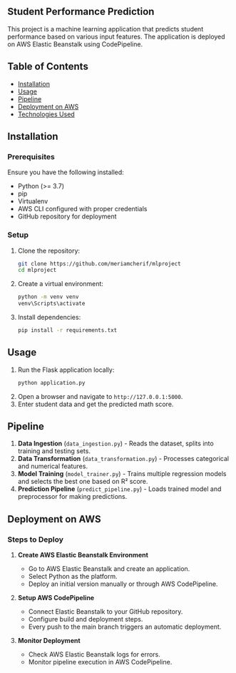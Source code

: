 ## Student Performance Prediction
This project is a machine learning application that predicts student performance based on various input features. The application is deployed on AWS Elastic Beanstalk using CodePipeline.

## Table of Contents
- [Installation](#installation)
- [Usage](#usage)
- [Pipeline](#pipeline)
- [Deployment on AWS](#deployment-on-aws)
- [Technologies Used](#technologies-used)

## Installation

### Prerequisites
Ensure you have the following installed:
- Python (>= 3.7)
- pip
- Virtualenv
- AWS CLI configured with proper credentials
- GitHub repository for deployment

### Setup
1. Clone the repository:
   ```bash
   git clone https://github.com/meriamcherif/mlproject
   cd mlproject
   ```
2. Create a virtual environment:
   ```bash
   python -m venv venv
   venv\Scripts\activate
   ```
3. Install dependencies:
   ```bash
   pip install -r requirements.txt
   ```

## Usage
1. Run the Flask application locally:
   ```bash
   python application.py
   ```
2. Open a browser and navigate to `http://127.0.0.1:5000`.
3. Enter student data and get the predicted math score.


##  Pipeline
1. **Data Ingestion** (`data_ingestion.py`) - Reads the dataset, splits into training and testing sets.
2. **Data Transformation** (`data_transformation.py`) - Processes categorical and numerical features.
3. **Model Training** (`model_trainer.py`) - Trains multiple regression models and selects the best one based on R² score.
4. **Prediction Pipeline** (`predict_pipeline.py`) - Loads trained model and preprocessor for making predictions.


## Deployment on AWS

### Steps to Deploy
1. **Create AWS Elastic Beanstalk Environment**
   - Go to AWS Elastic Beanstalk and create an application.
   - Select Python as the platform.
   - Deploy an initial version manually or through AWS CodePipeline.

2. **Setup AWS CodePipeline**
   - Connect Elastic Beanstalk to your GitHub repository.
   - Configure build and deployment steps.
   - Every push to the main branch triggers an automatic deployment.

3. **Monitor Deployment**
   - Check AWS Elastic Beanstalk logs for errors.
   - Monitor pipeline execution in AWS CodePipeline.



